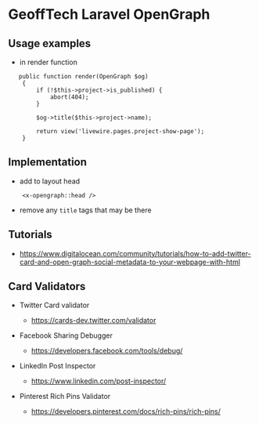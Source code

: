 # GeoffTech Laravel OpenGraph

## Usage examples

- in render function

```
   public function render(OpenGraph $og)
    {
        if (!$this->project->is_published) {
            abort(404);
        }

        $og->title($this->project->name);

        return view('livewire.pages.project-show-page');
    }
```

## Implementation

- add to layout head

```
    <x-opengraph::head />
```

- remove any `title` tags that may be there

## Tutorials

- https://www.digitalocean.com/community/tutorials/how-to-add-twitter-card-and-open-graph-social-metadata-to-your-webpage-with-html

## Card Validators

- Twitter Card validator

  - https://cards-dev.twitter.com/validator

- Facebook Sharing Debugger

  - https://developers.facebook.com/tools/debug/

- LinkedIn Post Inspector

  - https://www.linkedin.com/post-inspector/

- Pinterest Rich Pins Validator

  - https://developers.pinterest.com/docs/rich-pins/rich-pins/

```

```

